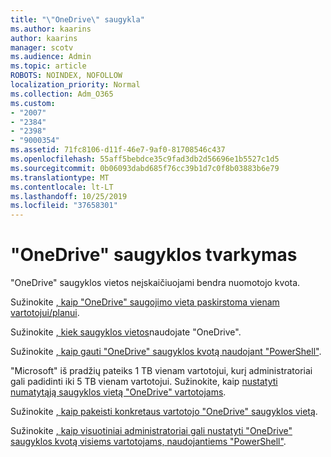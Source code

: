 ```yaml
---
title: "\"OneDrive\" saugykla"
ms.author: kaarins
author: kaarins
manager: scotv
ms.audience: Admin
ms.topic: article
ROBOTS: NOINDEX, NOFOLLOW
localization_priority: Normal
ms.collection: Adm_O365
ms.custom:
- "2007"
- "2384"
- "2398"
- "9000354"
ms.assetid: 71fc8106-d11f-46e7-9af0-81708546c437
ms.openlocfilehash: 55aff5bebdce35c9fad3db2d56696e1b5527c1d5
ms.sourcegitcommit: 0b06093dabd685f76cc39b1d7c0f8b03883b6e79
ms.translationtype: MT
ms.contentlocale: lt-LT
ms.lasthandoff: 10/25/2019
ms.locfileid: "37658301"
---
```

# <a name="manage-your-onedrive-storage"></a>"OneDrive" saugyklos tvarkymas

"OneDrive" saugyklos vietos neįskaičiuojami bendra nuomotojo kvota. 

Sužinokite [, kaip "OneDrive" saugojimo vieta paskirstoma vienam vartotojui/planui](https://docs.microsoft.com/office365/servicedescriptions/onedrive-for-business-service-description?redirectedfrom=MSDN#storage-space-per-user).

Sužinokite [, kiek saugyklos vietos](https://support.office.com/article/manage-your-onedrive-for-business-storage-31519161-059c-4764-b6f8-f5cd29f7fe68)naudojate "OneDrive".

Sužinokite [, kaip gauti "OneDrive" saugyklos kvotą naudojant "PowerShell"](https://gallery.technet.microsoft.com/scriptcenter/OneDrive-for-Business-0cb45614).

"Microsoft" iš pradžių pateiks 1 TB vienam vartotojui, kurį administratoriai gali padidinti iki 5 TB vienam vartotojui. Sužinokite, kaip [nustatyti numatytąją saugyklos vietą "OneDrive" vartotojams](https://docs.microsoft.com/onedrive/set-default-storage-space).

Sužinokite [, kaip pakeisti konkretaus vartotojo "OneDrive" saugyklos vietą](https://docs.microsoft.com/onedrive/change-user-storage).

Sužinokite [, kaip visuotiniai administratoriai gali nustatyti "OneDrive" saugyklos kvotą visiems vartotojams, naudojantiems "PowerShell"](https://gallery.technet.microsoft.com/office/How-to-set-OneDrive-for-8b61365b).
  